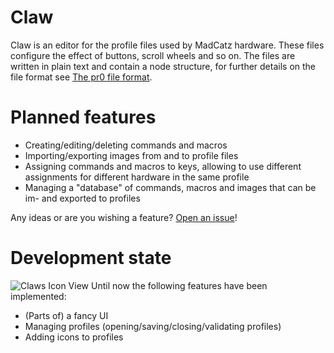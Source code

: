 # Claw
Claw is an editor for the profile files used by MadCatz hardware. These files configure the effect of buttons, scroll wheels and so on.
The files are written in plain text and contain a node structure, for further details on the file format see [The pr0 file format](https://github.com/UserXXX/Claw/wiki/The-pr0-file-format).

# Planned features
- Creating/editing/deleting commands and macros
- Importing/exporting images from and to profile files
- Assigning commands and macros to keys, allowing to use different assignments for different hardware in the same profile
- Managing a "database" of commands, macros and images that can be im- and exported to profiles

Any ideas or are you wishing a feature? [Open an issue](https://github.com/UserXXX/Claw/issues)!

# Development state
![Claws Icon View](https://dl.dropboxusercontent.com/u/79973663/Claw/Claw1.png)
Until now the following features have been implemented:
* (Parts of) a fancy UI
* Managing profiles (opening/saving/closing/validating profiles)
* Adding icons to profiles